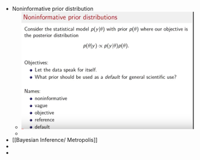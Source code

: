 - Noninformative prior distribution
	- ![image.png](../assets/image_1727784286376_0.png)
	-
- [[Bayesian Inference/ Metropolis]]
-
-
